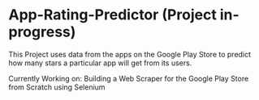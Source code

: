 # App-Rating-Predictor (Project in-progress)
This Project uses data from the apps on the Google Play Store to predict how many stars a particular app will get from its users.

Currently Working on: Building a Web Scraper for the Google Play Store from Scratch using Selenium
